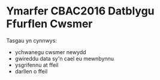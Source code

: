 # Ymarfer CBAC2016 Datblygu Ffurflen Cwsmer
<p>Tasgau yn cynnwys:</p>
<ul>
<li>ychwanegu cwsmer newydd</li>
<li>gwireddu data sy'n cael eu mewnbynnu</li>
<li>ysgrifennu at ffeil</li>
<li>darllen o ffeil</li>
</ul>
